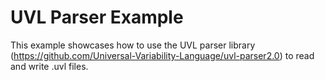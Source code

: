 # UVL Parser Example
This example showcases how to use the UVL parser library (https://github.com/Universal-Variability-Language/uvl-parser2.0) to read and write .uvl files.
